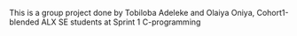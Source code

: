 This is a group project done by Tobiloba Adeleke and Olaiya Oniya, Cohort1-blended ALX SE students at Sprint 1 C-programming
